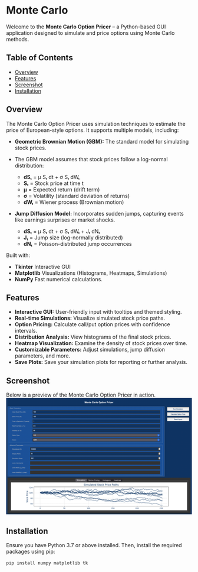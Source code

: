 # Monte Carlo 

Welcome to the **Monte Carlo Option Pricer** – a Python-based GUI application designed to simulate and price options using Monte Carlo methods. 

## Table of Contents

- [Overview](#overview)
- [Features](#features)
- [Screenshot](#screenshot)
- [Installation](#installation)

## Overview

The Monte Carlo Option Pricer uses simulation techniques to estimate the price of European-style options. It supports multiple models, including:

- **Geometric Brownian Motion (GBM):** The standard model for simulating stock prices.
- The GBM model assumes that stock prices follow a log-normal distribution:
    - **dSₜ** = μ Sₜ dt + σ Sₜ dWₜ
    - **Sₜ** = Stock price at time t
    - **μ** = Expected return (drift term)
    - **σ** = Volatility (standard deviation of returns)
    - **dWₜ** = Wiener process (Brownian motion)

- **Jump Diffusion Model:** Incorporates sudden jumps, capturing events like earnings surprises or market shocks.
    - **dSₜ** = μ Sₜ dt + σ Sₜ dWₜ + Jₜ dNₜ
    - **Jₜ** = Jump size (log-normally distributed)
    - **dNₜ** = Poisson-distributed jump occurrences

Built with:
- **Tkinter** Interactive GUI
- **Matplotlib** Visualizations (Histograms, Heatmaps, Simulations)
- **NumPy** Fast numerical calculations.

## Features

- **Interactive GUI:** User-friendly input with tooltips and themed styling.
- **Real-time Simulations:** Visualize simulated stock price paths.
- **Option Pricing:** Calculate call/put option prices with confidence intervals.
- **Distribution Analysis:** View histograms of the final stock prices.
- **Heatmap Visualization:** Examine the density of stock prices over time.
- **Customizable Parameters:** Adjust simulations, jump diffusion parameters, and more.
- **Save Plots:** Save your simulation plots for reporting or further analysis.

## Screenshot

Below is a preview of the Monte Carlo Option Pricer in action.
![Monte Carlo Option Pricer GUI](screenshot.png)

## Installation

Ensure you have Python 3.7 or above installed. Then, install the required packages using pip:

```bash
pip install numpy matplotlib tk
